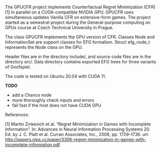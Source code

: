 The GPUCFR project implements Counterfactual Regret Minimization (CFR) [1] in parallel on a CUDA-compatible NVIDIA GPU. GPUCFR uses simultaneous updates Vanilla CFR on extensive-form games. The project started as a semestral project during the General-purpose computing on GPUs course at Czech Technical University in Prague.

The class GPUCFR implements the GPU version of CFR. Classes Node and InformationSet are support classes for EFG formalism. Struct efg_node_t represents the Node class on the GPU. 

Header files are in the directory include/, and source code files are in the directory src/. Data directory contains exported EFG trees for three variants of Goofspiel.

The code is tested on Ubuntu 20.04 with CUDA 11.

**TODO** 
- add a Chance node
- more thoroughly check inputs and errors
- fail fast if the host does not have CUDA GPU

References:

[1] Martin Zinkevich et al. “Regret Minimization in Games with Incomplete Information”. In: Advances in Neural Information Processing Systems 20. Ed. by J. C. Platt et al. Curran Associates, Inc., 2008, pp. 1729–1736. url: http://papers.nips.cc/paper/3306-regret-minimization-in-games-with-incomplete-information.pdf
